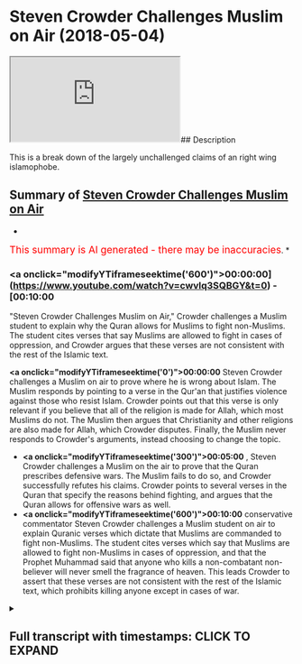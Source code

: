 # Steven Crowder Challenges Muslim on Air (2018-05-04)

<iframe loading='lazy' src='https://www.youtube.com/embed/cwvlq3SQBGY'></iframe>## Description

This is a break down of the largely unchallenged claims of an right wing islamophobe.

## Summary of [Steven Crowder Challenges Muslim on Air](https://www.youtube.com/watch?v=cwvlq3SQBGY)


*

<span style="color:red; font-size:125%">This summary is AI generated - there may be inaccuracies</span>. [](/)*

### <a onclick=\"modifyYTiframeseektime('600')\">00:00:00](https://www.youtube.com/watch?v=cwvlq3SQBGY&t=0) - [00:10:00</a>

"Steven Crowder Challenges Muslim on Air," Crowder challenges a Muslim student to explain why the Quran allows for Muslims to fight non-Muslims. The student cites verses that say Muslims are allowed to fight in cases of oppression, and Crowder argues that these verses are not consistent with the rest of the Islamic text.

**<a onclick=\"modifyYTiframeseektime('0')\">00:00:00</a>**  Steven Crowder challenges a Muslim on air to prove where he is wrong about Islam. The Muslim responds by pointing to a verse in the Qur'an that justifies violence against those who resist Islam. Crowder points out that this verse is only relevant if you believe that all of the religion is made for Allah, which most Muslims do not. The Muslim then argues that Christianity and other religions are also made for Allah, which Crowder disputes. Finally, the Muslim never responds to Crowder's arguments, instead choosing to change the topic.
* **<a onclick=\"modifyYTiframeseektime('300')\">00:05:00</a>** , Steven Crowder challenges a Muslim on the air to prove that the Quran prescribes defensive wars. The Muslim fails to do so, and Crowder successfully refutes his claims. Crowder points to several verses in the Quran that specify the reasons behind fighting, and argues that the Quran allows for offensive wars as well.
* **<a onclick=\"modifyYTiframeseektime('600')\">00:10:00</a>**  conservative commentator Steven Crowder challenges a Muslim student on air to explain Quranic verses which dictate that Muslims are commanded to fight non-Muslims. The student cites verses which say that Muslims are allowed to fight non-Muslims in cases of oppression, and that the Prophet Muhammad said that anyone who kills a non-combatant non-believer will never smell the fragrance of heaven. This leads Crowder to assert that these verses are not consistent with the rest of the Islamic text, which prohibits killing anyone except in cases of war.

<details><summary><h2>Full transcript with timestamps: CLICK TO EXPAND</h2></summary>

<a onclick="modifyYTiframeseektime('0)')">0:00:00 read the quran if you're listening to<\/a>
<a onclick="modifyYTiframeseektime('2)')">0:00:02 this<\/a>
<a onclick="modifyYTiframeseektime('3)')">0:00:03 check the references learn the context<\/a>
<a onclick="modifyYTiframeseektime('6)')">0:00:06 so learn the verses and read beyond the<\/a>
<a onclick="modifyYTiframeseektime('9)')">0:00:09 verses learn the context<\/a>
<a onclick="modifyYTiframeseektime('11)')">0:00:11 fact check me please<\/a>
<a onclick="modifyYTiframeseektime('14)')">0:00:14 and prove me where i'm wrong i welcome<\/a>
<a onclick="modifyYTiframeseektime('16)')">0:00:16 it that's my challenge to you<\/a>
<a onclick="modifyYTiframeseektime('18)')">0:00:18 [Music]<\/a>
<a onclick="modifyYTiframeseektime('24)')">0:00:24 greetings of peace welcome to the dean<\/a>
<a onclick="modifyYTiframeseektime('27)')">0:00:27 show which is a way of life we try to<\/a>
<a onclick="modifyYTiframeseektime('28)')">0:00:28 put out there for everyone to see<\/a>
<a onclick="modifyYTiframeseektime('30)')">0:00:30 helping you understand<\/a>
<a onclick="modifyYTiframeseektime('31)')">0:00:31 islam and muslims how you doing muhammad<\/a>
<a onclick="modifyYTiframeseektime('34)')">0:00:34 good job my brother sorry<\/a>
<a onclick="modifyYTiframeseektime('36)')">0:00:36 okay how you been how you doing not bad<\/a>
<a onclick="modifyYTiframeseektime('38)')">0:00:38 on the dean's show<\/a>
<a onclick="modifyYTiframeseektime('40)')">0:00:40 yeah now there's a guy out there they<\/a>
<a onclick="modifyYTiframeseektime('42)')">0:00:42 call him louder than crowder stephen<\/a>
<a onclick="modifyYTiframeseektime('44)')">0:00:44 router<\/a>
<a onclick="modifyYTiframeseektime('45)')">0:00:45 is it something like that stupid crowd i<\/a>
<a onclick="modifyYTiframeseektime('46)')">0:00:46 think yeah brought to our attention<\/a>
<a onclick="modifyYTiframeseektime('49)')">0:00:49 and have you noticed there's a lot of<\/a>
<a onclick="modifyYTiframeseektime('50)')">0:00:50 people out there talking about islam we<\/a>
<a onclick="modifyYTiframeseektime('53)')">0:00:53 were uh with a friend yesterday<\/a>
<a onclick="modifyYTiframeseektime('55)')">0:00:55 and you had mentioned something<\/a>
<a onclick="modifyYTiframeseektime('56)')">0:00:56 brilliant you said that many people<\/a>
<a onclick="modifyYTiframeseektime('59)')">0:00:59 uh do you remember what you were talking<\/a>
<a onclick="modifyYTiframeseektime('61)')">0:01:01 about how people just<\/a>
<a onclick="modifyYTiframeseektime('62)')">0:01:02 you know just to stay like uh uh<\/a>
<a onclick="modifyYTiframeseektime('65)')">0:01:05 relevant<\/a>
<a onclick="modifyYTiframeseektime('65)')">0:01:05 relevant they have to like some<\/a>
<a onclick="modifyYTiframeseektime('67)')">0:01:07 dimension islam yeah<\/a>
<a onclick="modifyYTiframeseektime('68)')">0:01:08 why is this it's part of like what you<\/a>
<a onclick="modifyYTiframeseektime('71)')">0:01:11 were talking about before it's like<\/a>
<a onclick="modifyYTiframeseektime('71)')">0:01:11 there might<\/a>
<a onclick="modifyYTiframeseektime('72)')">0:01:12 it is an islamophobia machine at the<\/a>
<a onclick="modifyYTiframeseektime('74)')">0:01:14 moment isn't it so um<\/a>
<a onclick="modifyYTiframeseektime('76)')">0:01:16 i think nowadays islam is is undoubtedly<\/a>
<a onclick="modifyYTiframeseektime('79)')">0:01:19 part of the<\/a>
<a onclick="modifyYTiframeseektime('80)')">0:01:20 political narrative whether it be the<\/a>
<a onclick="modifyYTiframeseektime('82)')">0:01:22 western political narrative the middle<\/a>
<a onclick="modifyYTiframeseektime('84)')">0:01:24 eastern political narrative the asian<\/a>
<a onclick="modifyYTiframeseektime('85)')">0:01:25 political narrative<\/a>
<a onclick="modifyYTiframeseektime('86)')">0:01:26 and there's something that you know must<\/a>
<a onclick="modifyYTiframeseektime('88)')">0:01:28 be talked about and a lot of people that<\/a>
<a onclick="modifyYTiframeseektime('90)')">0:01:30 um come across as public intellectuals<\/a>
<a onclick="modifyYTiframeseektime('93)')">0:01:33 want to make sure that they<\/a>
<a onclick="modifyYTiframeseektime('94)')">0:01:34 they have their opinions on islam<\/a>
<a onclick="modifyYTiframeseektime('97)')">0:01:37 unfortunately the reality is a lot of<\/a>
<a onclick="modifyYTiframeseektime('98)')">0:01:38 people that do talk about islam<\/a>
<a onclick="modifyYTiframeseektime('100)')">0:01:40 are not people who have any knowledge of<\/a>
<a onclick="modifyYTiframeseektime('102)')">0:01:42 it and make incredible blunders<\/a>
<a onclick="modifyYTiframeseektime('104)')">0:01:44 yeah so the guy who was telling me about<\/a>
<a onclick="modifyYTiframeseektime('106)')">0:01:46 him chris he<\/a>
<a onclick="modifyYTiframeseektime('107)')">0:01:47 says you know this guy you got to look<\/a>
<a onclick="modifyYTiframeseektime('109)')">0:01:49 into uh<\/a>
<a onclick="modifyYTiframeseektime('110)')">0:01:50 steve crowder he has some good talking<\/a>
<a onclick="modifyYTiframeseektime('114)')">0:01:54 points on<\/a>
<a onclick="modifyYTiframeseektime('114)')">0:01:54 some other topics that he mentions yeah<\/a>
<a onclick="modifyYTiframeseektime('117)')">0:01:57 so the guy chris tells me he says that<\/a>
<a onclick="modifyYTiframeseektime('119)')">0:01:59 you met he says well but you got to<\/a>
<a onclick="modifyYTiframeseektime('121)')">0:02:01 correct him on islam<\/a>
<a onclick="modifyYTiframeseektime('122)')">0:02:02 right he said you got it this guy's<\/a>
<a onclick="modifyYTiframeseektime('124)')">0:02:04 totally again another person out of<\/a>
<a onclick="modifyYTiframeseektime('126)')">0:02:06 their lane<\/a>
<a onclick="modifyYTiframeseektime('126)')">0:02:06 absolutely you follow me so why don't we<\/a>
<a onclick="modifyYTiframeseektime('128)')">0:02:08 i thought it'd be a good idea let's see<\/a>
<a onclick="modifyYTiframeseektime('130)')">0:02:10 what he's talking about<\/a>
<a onclick="modifyYTiframeseektime('131)')">0:02:11 and let's uh talk to uh this uh stephen<\/a>
<a onclick="modifyYTiframeseektime('135)')">0:02:15 louder than crowder why not sounds good<\/a>
<a onclick="modifyYTiframeseektime('137)')">0:02:17 all right uh the meccans were also<\/a>
<a onclick="modifyYTiframeseektime('138)')">0:02:18 acting the defense of their religion<\/a>
<a onclick="modifyYTiframeseektime('139)')">0:02:19 since it was muhammad's goal he was<\/a>
<a onclick="modifyYTiframeseektime('141)')">0:02:21 planning on destroying their idols<\/a>
<a onclick="modifyYTiframeseektime('142)')">0:02:22 establishing islam<\/a>
<a onclick="modifyYTiframeseektime('143)')">0:02:23 by force hence this part of the verse is<\/a>
<a onclick="modifyYTiframeseektime('145)')">0:02:25 so critical<\/a>
<a onclick="modifyYTiframeseektime('147)')">0:02:27 because in the verse 839 where it says<\/a>
<a onclick="modifyYTiframeseektime('151)')">0:02:31 religion is only for allah meaning that<\/a>
<a onclick="modifyYTiframeseektime('154)')">0:02:34 the true justification of violence<\/a>
<a onclick="modifyYTiframeseektime('156)')">0:02:36 was unbelief of the opposition the<\/a>
<a onclick="modifyYTiframeseektime('159)')">0:02:39 justification for violence against them<\/a>
<a onclick="modifyYTiframeseektime('160)')">0:02:40 was simply<\/a>
<a onclick="modifyYTiframeseektime('161)')">0:02:41 unbelief muhammad further explains in in<\/a>
<a onclick="modifyYTiframeseektime('164)')">0:02:44 the sera<\/a>
<a onclick="modifyYTiframeseektime('165)')">0:02:45 allah must have no rivals so again we're<\/a>
<a onclick="modifyYTiframeseektime('168)')">0:02:48 coming back to<\/a>
<a onclick="modifyYTiframeseektime('168)')">0:02:48 there is no innocent non-muslim<\/a>
<a onclick="modifyYTiframeseektime('171)')">0:02:51 particularly<\/a>
<a onclick="modifyYTiframeseektime('172)')">0:02:52 if you resist islam<\/a>
<a onclick="modifyYTiframeseektime('175)')">0:02:55 not just being non-muslim but if you say<\/a>
<a onclick="modifyYTiframeseektime('177)')">0:02:57 you know what no i'm not i'm going to be<\/a>
<a onclick="modifyYTiframeseektime('178)')">0:02:58 a buddhist i'm going to be christian i<\/a>
<a onclick="modifyYTiframeseektime('178)')">0:02:58 mean<\/a>
<a onclick="modifyYTiframeseektime('179)')">0:02:59 that is evil you cannot be innocent so<\/a>
<a onclick="modifyYTiframeseektime('181)')">0:03:01 we need to drill this into you<\/a>
<a onclick="modifyYTiframeseektime('184)')">0:03:04 so you understand it more and more<\/a>
<a onclick="modifyYTiframeseektime('185)')">0:03:05 context next clip and he never responded<\/a>
<a onclick="modifyYTiframeseektime('188)')">0:03:08 to evil with evil<\/a>
<a onclick="modifyYTiframeseektime('190)')">0:03:10 but rather he pardoned and forgave<\/a>
<a onclick="modifyYTiframeseektime('193)')">0:03:13 what's this guy talking about well um<\/a>
<a onclick="modifyYTiframeseektime('195)')">0:03:15 this is a problem i mean this is a<\/a>
<a onclick="modifyYTiframeseektime('197)')">0:03:17 classical example<\/a>
<a onclick="modifyYTiframeseektime('199)')">0:03:19 of cherry picking a verse from a surah<\/a>
<a onclick="modifyYTiframeseektime('202)')">0:03:22 called suratul enfel<\/a>
<a onclick="modifyYTiframeseektime('204)')">0:03:24 a chapter of the quran chapter 8 of the<\/a>
<a onclick="modifyYTiframeseektime('205)')">0:03:25 quran to to further a political agenda<\/a>
<a onclick="modifyYTiframeseektime('208)')">0:03:28 so let's deal with the verse<\/a>
<a onclick="modifyYTiframeseektime('209)')">0:03:29 particularly directly right<\/a>
<a onclick="modifyYTiframeseektime('211)')">0:03:31 the verses<\/a>
<a onclick="modifyYTiframeseektime('216)')">0:03:36 that and fight them until there is no<\/a>
<a onclick="modifyYTiframeseektime('217)')">0:03:37 fitnah fitness means corruption<\/a>
<a onclick="modifyYTiframeseektime('219)')">0:03:39 yeah um and the exegetes say this means<\/a>
<a onclick="modifyYTiframeseektime('221)')">0:03:41 shirk which means<\/a>
<a onclick="modifyYTiframeseektime('223)')">0:03:43 polytheism and that all of the religion<\/a>
<a onclick="modifyYTiframeseektime('225)')">0:03:45 is made for allah first and foremost he<\/a>
<a onclick="modifyYTiframeseektime('226)')">0:03:46 didn't even<\/a>
<a onclick="modifyYTiframeseektime('227)')">0:03:47 um made for god yeah for the creator for<\/a>
<a onclick="modifyYTiframeseektime('230)')">0:03:50 the creator that's right because many<\/a>
<a onclick="modifyYTiframeseektime('231)')">0:03:51 people they think right away when you<\/a>
<a onclick="modifyYTiframeseektime('232)')">0:03:52 talk about allah this is some like<\/a>
<a onclick="modifyYTiframeseektime('233)')">0:03:53 different god<\/a>
<a onclick="modifyYTiframeseektime('234)')">0:03:54 yeah no that's that's a good point some<\/a>
<a onclick="modifyYTiframeseektime('235)')">0:03:55 people think it's a moon god or<\/a>
<a onclick="modifyYTiframeseektime('236)')">0:03:56 something isn't it so this is the guy<\/a>
<a onclick="modifyYTiframeseektime('238)')">0:03:58 because he's a christian<\/a>
<a onclick="modifyYTiframeseektime('239)')">0:03:59 right so this is the god of jesus the<\/a>
<a onclick="modifyYTiframeseektime('240)')">0:04:00 one jesus prayed to that's right<\/a>
<a onclick="modifyYTiframeseektime('242)')">0:04:02 right so we believe in the same god we<\/a>
<a onclick="modifyYTiframeseektime('244)')">0:04:04 don't believe in a triune god we don't<\/a>
<a onclick="modifyYTiframeseektime('246)')">0:04:06 believe jesus is god or the holy spirit<\/a>
<a onclick="modifyYTiframeseektime('248)')">0:04:08 is god<\/a>
<a onclick="modifyYTiframeseektime('248)')">0:04:08 but we believe in the creator of the<\/a>
<a onclick="modifyYTiframeseektime('249)')">0:04:09 universe his name is allah allah just<\/a>
<a onclick="modifyYTiframeseektime('252)')">0:04:12 means<\/a>
<a onclick="modifyYTiframeseektime('252)')">0:04:12 the god or literally the one worthy of<\/a>
<a onclick="modifyYTiframeseektime('254)')">0:04:14 worship is this the god<\/a>
<a onclick="modifyYTiframeseektime('256)')">0:04:16 and you can go back to this point in the<\/a>
<a onclick="modifyYTiframeseektime('257)')">0:04:17 lord's prayer oh our father<\/a>
<a onclick="modifyYTiframeseektime('259)')">0:04:19 if you change up to rabb who art in<\/a>
<a onclick="modifyYTiframeseektime('262)')">0:04:22 heaven<\/a>
<a onclick="modifyYTiframeseektime('263)')">0:04:23 hallowed be thy name thy kingdom come is<\/a>
<a onclick="modifyYTiframeseektime('265)')">0:04:25 this the god the same god<\/a>
<a onclick="modifyYTiframeseektime('266)')">0:04:26 that's the god we don't call him father<\/a>
<a onclick="modifyYTiframeseektime('267)')">0:04:27 like you mentioned but it's the same god<\/a>
<a onclick="modifyYTiframeseektime('269)')">0:04:29 of jesus basically<\/a>
<a onclick="modifyYTiframeseektime('271)')">0:04:31 why why don't if some christian says why<\/a>
<a onclick="modifyYTiframeseektime('272)')">0:04:32 don't you just call him father well we<\/a>
<a onclick="modifyYTiframeseektime('274)')">0:04:34 don't call him father because of the<\/a>
<a onclick="modifyYTiframeseektime('275)')">0:04:35 connotations that the word father has<\/a>
<a onclick="modifyYTiframeseektime('277)')">0:04:37 in chapter 112 of the quran says that he<\/a>
<a onclick="modifyYTiframeseektime('280)')">0:04:40 has<\/a>
<a onclick="modifyYTiframeseektime('280)')">0:04:40 he doesn't beget nor is he begotten so<\/a>
<a onclick="modifyYTiframeseektime('283)')">0:04:43 god we don't believe that he is a child<\/a>
<a onclick="modifyYTiframeseektime('284)')">0:04:44 of anyone nor does he have any children<\/a>
<a onclick="modifyYTiframeseektime('286)')">0:04:46 we think that this is a later historical<\/a>
<a onclick="modifyYTiframeseektime('288)')">0:04:48 development of the<\/a>
<a onclick="modifyYTiframeseektime('289)')">0:04:49 nicean council and that which came after<\/a>
<a onclick="modifyYTiframeseektime('292)')">0:04:52 it in terms of eco-medical councils<\/a>
<a onclick="modifyYTiframeseektime('293)')">0:04:53 and and when we say allah this is i mean<\/a>
<a onclick="modifyYTiframeseektime('296)')">0:04:56 you have opened up the<\/a>
<a onclick="modifyYTiframeseektime('297)')">0:04:57 arabic bible yeah and in genesis 17<\/a>
<a onclick="modifyYTiframeseektime('301)')">0:05:01 times i think<\/a>
<a onclick="modifyYTiframeseektime('301)')">0:05:01 allah is used allah is used everywhere<\/a>
<a onclick="modifyYTiframeseektime('304)')">0:05:04 in the bible in the arabic bible<\/a>
<a onclick="modifyYTiframeseektime('305)')">0:05:05 jews are christians jews and christians<\/a>
<a onclick="modifyYTiframeseektime('307)')">0:05:07 use the word allah yeah to refer to god<\/a>
<a onclick="modifyYTiframeseektime('309)')">0:05:09 okay so this is the god the creator yeah<\/a>
<a onclick="modifyYTiframeseektime('312)')">0:05:12 okay please go ahead so going back to<\/a>
<a onclick="modifyYTiframeseektime('313)')">0:05:13 what we were talking about<\/a>
<a onclick="modifyYTiframeseektime('315)')">0:05:15 chapter eight of the quran first and<\/a>
<a onclick="modifyYTiframeseektime('316)')">0:05:16 foremost it's important to know the<\/a>
<a onclick="modifyYTiframeseektime('317)')">0:05:17 historical context so<\/a>
<a onclick="modifyYTiframeseektime('319)')">0:05:19 this surah came down um talking about a<\/a>
<a onclick="modifyYTiframeseektime('322)')">0:05:22 particular battle which was the first<\/a>
<a onclick="modifyYTiframeseektime('323)')">0:05:23 ever battle of the muslims called the<\/a>
<a onclick="modifyYTiframeseektime('324)')">0:05:24 battle of badr<\/a>
<a onclick="modifyYTiframeseektime('326)')">0:05:26 the battle of badr was actually a<\/a>
<a onclick="modifyYTiframeseektime('327)')">0:05:27 defensive war of the prophet muhammad<\/a>
<a onclick="modifyYTiframeseektime('329)')">0:05:29 salla islam<\/a>
<a onclick="modifyYTiframeseektime('330)')">0:05:30 whereby the people of mecca and he<\/a>
<a onclick="modifyYTiframeseektime('332)')">0:05:32 talked about the exile<\/a>
<a onclick="modifyYTiframeseektime('333)')">0:05:33 had just exiled the muslims they have<\/a>
<a onclick="modifyYTiframeseektime('336)')">0:05:36 been kicked out of their homes and then<\/a>
<a onclick="modifyYTiframeseektime('338)')">0:05:38 they had to set up base in another place<\/a>
<a onclick="modifyYTiframeseektime('339)')">0:05:39 which would then become the capital of<\/a>
<a onclick="modifyYTiframeseektime('341)')">0:05:41 the muslim<\/a>
<a onclick="modifyYTiframeseektime('342)')">0:05:42 uh world for a while which was medina<\/a>
<a onclick="modifyYTiframeseektime('344)')">0:05:44 medina was another city and<\/a>
<a onclick="modifyYTiframeseektime('346)')">0:05:46 what happened was they were coming<\/a>
<a onclick="modifyYTiframeseektime('348)')">0:05:48 offensively to attack the muslims<\/a>
<a onclick="modifyYTiframeseektime('350)')">0:05:50 and the muslims would uh respond so how<\/a>
<a onclick="modifyYTiframeseektime('353)')">0:05:53 do we actually substantiate that with<\/a>
<a onclick="modifyYTiframeseektime('354)')">0:05:54 the verses<\/a>
<a onclick="modifyYTiframeseektime('355)')">0:05:55 in that particular surah because<\/a>
<a onclick="modifyYTiframeseektime('356)')">0:05:56 someone's okay well you're being an<\/a>
<a onclick="modifyYTiframeseektime('358)')">0:05:58 apologist now you're trying to say<\/a>
<a onclick="modifyYTiframeseektime('359)')">0:05:59 something which is not historically<\/a>
<a onclick="modifyYTiframeseektime('360)')">0:06:00 correct well look at the verses itself i<\/a>
<a onclick="modifyYTiframeseektime('362)')">0:06:02 mean you don't just<\/a>
<a onclick="modifyYTiframeseektime('363)')">0:06:03 check chapter 8 verse 39 without<\/a>
<a onclick="modifyYTiframeseektime('365)')">0:06:05 checking chapter 8 verse 1<\/a>
<a onclick="modifyYTiframeseektime('367)')">0:06:07 up until whatever is 70 whatever verses<\/a>
<a onclick="modifyYTiframeseektime('370)')">0:06:10 that are in the ver in the chapter<\/a>
<a onclick="modifyYTiframeseektime('372)')">0:06:12 so it's very clear that the context<\/a>
<a onclick="modifyYTiframeseektime('375)')">0:06:15 starts<\/a>
<a onclick="modifyYTiframeseektime('375)')">0:06:15 maybe around verse 8 or 9 um where it's<\/a>
<a onclick="modifyYTiframeseektime('378)')">0:06:18 talking about<\/a>
<a onclick="modifyYTiframeseektime('380)')">0:06:20 uh<\/a>
<a onclick="modifyYTiframeseektime('384)')">0:06:24 allah talks about a particular caravan<\/a>
<a onclick="modifyYTiframeseektime('387)')">0:06:27 or two<\/a>
<a onclick="modifyYTiframeseektime('388)')">0:06:28 two particular caravans um and he sets<\/a>
<a onclick="modifyYTiframeseektime('390)')">0:06:30 the context from there that's where the<\/a>
<a onclick="modifyYTiframeseektime('391)')">0:06:31 verse starts<\/a>
<a onclick="modifyYTiframeseektime('393)')">0:06:33 actually before that allah says um<\/a>
<a onclick="modifyYTiframeseektime('397)')">0:06:37 god almighty when we say it means god<\/a>
<a onclick="modifyYTiframeseektime('399)')">0:06:39 almighty<\/a>
<a onclick="modifyYTiframeseektime('400)')">0:06:40 he says that he caused you to come out<\/a>
<a onclick="modifyYTiframeseektime('403)')">0:06:43 of your home<\/a>
<a onclick="modifyYTiframeseektime('404)')">0:06:44 so in other words he was in a position<\/a>
<a onclick="modifyYTiframeseektime('406)')">0:06:46 of safety and the muslims were a<\/a>
<a onclick="modifyYTiframeseektime('407)')">0:06:47 position of safety and then he was<\/a>
<a onclick="modifyYTiframeseektime('408)')">0:06:48 caused to come out of their home<\/a>
<a onclick="modifyYTiframeseektime('412)')">0:06:52 and there were a portion of muslims that<\/a>
<a onclick="modifyYTiframeseektime('413)')">0:06:53 didn't want to do this they didn't even<\/a>
<a onclick="modifyYTiframeseektime('414)')">0:06:54 want to fight<\/a>
<a onclick="modifyYTiframeseektime('415)')">0:06:55 right because they felt like they were<\/a>
<a onclick="modifyYTiframeseektime('417)')">0:06:57 being attacked<\/a>
<a onclick="modifyYTiframeseektime('418)')">0:06:58 in chapter 30 of that particular surah<\/a>
<a onclick="modifyYTiframeseektime('421)')">0:07:01 allah<\/a>
<a onclick="modifyYTiframeseektime('422)')">0:07:02 says because now we're kind of building<\/a>
<a onclick="modifyYTiframeseektime('423)')">0:07:03 up the context right um<\/a>
<a onclick="modifyYTiframeseektime('435)')">0:07:15 that when the disbelievers planned<\/a>
<a onclick="modifyYTiframeseektime('438)')">0:07:18 against you o muhammad<\/a>
<a onclick="modifyYTiframeseektime('439)')">0:07:19 that they will grab you seize you or<\/a>
<a onclick="modifyYTiframeseektime('442)')">0:07:22 kill you<\/a>
<a onclick="modifyYTiframeseektime('443)')">0:07:23 or take you out of your homes<\/a>
<a onclick="modifyYTiframeseektime('448)')">0:07:28 that they planned and allah planned and<\/a>
<a onclick="modifyYTiframeseektime('449)')">0:07:29 allah is the best of planets in other<\/a>
<a onclick="modifyYTiframeseektime('451)')">0:07:31 words<\/a>
<a onclick="modifyYTiframeseektime('451)')">0:07:31 this again indicates the fact that the<\/a>
<a onclick="modifyYTiframeseektime('453)')">0:07:33 muslims were defensive because actually<\/a>
<a onclick="modifyYTiframeseektime('455)')">0:07:35 who was<\/a>
<a onclick="modifyYTiframeseektime('455)')">0:07:35 who are the ones making the plans to<\/a>
<a onclick="modifyYTiframeseektime('457)')">0:07:37 kill who the quran is explicit in saying<\/a>
<a onclick="modifyYTiframeseektime('459)')">0:07:39 that the<\/a>
<a onclick="modifyYTiframeseektime('460)')">0:07:40 the disbelievers or the polytheists of<\/a>
<a onclick="modifyYTiframeseektime('462)')">0:07:42 the time were the ones who are making<\/a>
<a onclick="modifyYTiframeseektime('464)')">0:07:44 the plans to attack the muslims<\/a>
<a onclick="modifyYTiframeseektime('466)')">0:07:46 then we lead up to verse 39 because it's<\/a>
<a onclick="modifyYTiframeseektime('468)')">0:07:48 once again it's not<\/a>
<a onclick="modifyYTiframeseektime('469)')">0:07:49 a verse in vacuum it's a verse in<\/a>
<a onclick="modifyYTiframeseektime('471)')">0:07:51 context right so we're trying to lead up<\/a>
<a onclick="modifyYTiframeseektime('473)')">0:07:53 to that<\/a>
<a onclick="modifyYTiframeseektime('474)')">0:07:54 verse 39 then tells us that<\/a>
<a onclick="modifyYTiframeseektime('478)')">0:07:58 in this context of war<\/a>
<a onclick="modifyYTiframeseektime('485)')">0:08:05 then fight those individuals i.e those<\/a>
<a onclick="modifyYTiframeseektime('487)')">0:08:07 people<\/a>
<a onclick="modifyYTiframeseektime('488)')">0:08:08 who are fighting you and how how can we<\/a>
<a onclick="modifyYTiframeseektime('490)')">0:08:10 also prove that this is<\/a>
<a onclick="modifyYTiframeseektime('492)')">0:08:12 a a war context in verse 57 of the same<\/a>
<a onclick="modifyYTiframeseektime('495)')">0:08:15 surah<\/a>
<a onclick="modifyYTiframeseektime('496)')">0:08:16 allah mentions the word in arabic which<\/a>
<a onclick="modifyYTiframeseektime('498)')">0:08:18 means war<\/a>
<a onclick="modifyYTiframeseektime('499)')">0:08:19 so the word war is explicitly mentioned<\/a>
<a onclick="modifyYTiframeseektime('501)')">0:08:21 and you'll find in verse 61<\/a>
<a onclick="modifyYTiframeseektime('503)')">0:08:23 what's even more interesting it says<\/a>
<a onclick="modifyYTiframeseektime('504)')">0:08:24 where<\/a>
<a onclick="modifyYTiframeseektime('509)')">0:08:29 so if if they incline to peace<\/a>
<a onclick="modifyYTiframeseektime('513)')">0:08:33 then you should also incline to peace so<\/a>
<a onclick="modifyYTiframeseektime('515)')">0:08:35 when you look at the whole surah<\/a>
<a onclick="modifyYTiframeseektime('517)')">0:08:37 when you look at the whole chapter and<\/a>
<a onclick="modifyYTiframeseektime('518)')">0:08:38 when you look at all of these um<\/a>
<a onclick="modifyYTiframeseektime('520)')">0:08:40 these points you realize very quickly<\/a>
<a onclick="modifyYTiframeseektime('522)')">0:08:42 that this was a defensive war<\/a>
<a onclick="modifyYTiframeseektime('524)')">0:08:44 now we're not saying that islam only<\/a>
<a onclick="modifyYTiframeseektime('526)')">0:08:46 prescribes defensive wars<\/a>
<a onclick="modifyYTiframeseektime('528)')">0:08:48 we're just saying that if you put that<\/a>
<a onclick="modifyYTiframeseektime('530)')">0:08:50 in the context this particular verse in<\/a>
<a onclick="modifyYTiframeseektime('532)')">0:08:52 the context of what we're talking about<\/a>
<a onclick="modifyYTiframeseektime('533)')">0:08:53 this was a defensive war right that's<\/a>
<a onclick="modifyYTiframeseektime('535)')">0:08:55 point one point two what he said was<\/a>
<a onclick="modifyYTiframeseektime('537)')">0:08:57 absolutely one of the biggest blunders<\/a>
<a onclick="modifyYTiframeseektime('540)')">0:09:00 i've ever heard a commentator make of<\/a>
<a onclick="modifyYTiframeseektime('541)')">0:09:01 his<\/a>
<a onclick="modifyYTiframeseektime('542)')">0:09:02 um you know uh significance he's got a<\/a>
<a onclick="modifyYTiframeseektime('544)')">0:09:04 lot of<\/a>
<a onclick="modifyYTiframeseektime('545)')">0:09:05 viewers can't believe that he was able<\/a>
<a onclick="modifyYTiframeseektime('548)')">0:09:08 to get away with this<\/a>
<a onclick="modifyYTiframeseektime('549)')">0:09:09 he says the reason why muslims are<\/a>
<a onclick="modifyYTiframeseektime('553)')">0:09:13 killing non-muslims is because of their<\/a>
<a onclick="modifyYTiframeseektime('554)')">0:09:14 non-belief<\/a>
<a onclick="modifyYTiframeseektime('555)')">0:09:15 so if someone was a buddhist or<\/a>
<a onclick="modifyYTiframeseektime('557)')">0:09:17 something like that then they would be<\/a>
<a onclick="modifyYTiframeseektime('558)')">0:09:18 able to be killed<\/a>
<a onclick="modifyYTiframeseektime('560)')">0:09:20 this is absolutely false and can be<\/a>
<a onclick="modifyYTiframeseektime('561)')">0:09:21 refuted with two or three verses of the<\/a>
<a onclick="modifyYTiframeseektime('563)')">0:09:23 quran quite easily<\/a>
<a onclick="modifyYTiframeseektime('564)')">0:09:24 one of them is chapter 22 verse 39<\/a>
<a onclick="modifyYTiframeseektime('568)')">0:09:28 where it says he says that basically<\/a>
<a onclick="modifyYTiframeseektime('572)')">0:09:32 it has been allowed permission has been<\/a>
<a onclick="modifyYTiframeseektime('574)')">0:09:34 given<\/a>
<a onclick="modifyYTiframeseektime('576)')">0:09:36 that means the permission has been given<\/a>
<a onclick="modifyYTiframeseektime('577)')">0:09:37 to the believers to fight<\/a>
<a onclick="modifyYTiframeseektime('581)')">0:09:41 because they have been oppressed so this<\/a>
<a onclick="modifyYTiframeseektime('584)')">0:09:44 is very significant why is it very<\/a>
<a onclick="modifyYTiframeseektime('585)')">0:09:45 significant<\/a>
<a onclick="modifyYTiframeseektime('586)')">0:09:46 because the reasoning because he says<\/a>
<a onclick="modifyYTiframeseektime('589)')">0:09:49 the reason right<\/a>
<a onclick="modifyYTiframeseektime('590)')">0:09:50 the quran says also the reason the<\/a>
<a onclick="modifyYTiframeseektime('592)')">0:09:52 reasoning behind fighting<\/a>
<a onclick="modifyYTiframeseektime('594)')">0:09:54 is given in this verse so in other words<\/a>
<a onclick="modifyYTiframeseektime('596)')">0:09:56 he's saying the reason<\/a>
<a onclick="modifyYTiframeseektime('598)')">0:09:58 that muslims are commanded were<\/a>
<a onclick="modifyYTiframeseektime('601)')">0:10:01 commanded historically to fight<\/a>
<a onclick="modifyYTiframeseektime('602)')">0:10:02 non-muslims<\/a>
<a onclick="modifyYTiframeseektime('603)')">0:10:03 was because they were not muslims the<\/a>
<a onclick="modifyYTiframeseektime('604)')">0:10:04 quran says otherwise the quran says<\/a>
<a onclick="modifyYTiframeseektime('606)')">0:10:06 the reason it says<\/a>
<a onclick="modifyYTiframeseektime('609)')">0:10:09 because they have been oppressed now<\/a>
<a onclick="modifyYTiframeseektime('611)')">0:10:11 this is extremely important<\/a>
<a onclick="modifyYTiframeseektime('614)')">0:10:14 because here the language that is used<\/a>
<a onclick="modifyYTiframeseektime('616)')">0:10:16 is there is couch now the quran is<\/a>
<a onclick="modifyYTiframeseektime('619)')">0:10:19 couching this in language of<\/a>
<a onclick="modifyYTiframeseektime('621)')">0:10:21 justification<\/a>
<a onclick="modifyYTiframeseektime('622)')">0:10:22 the syntax is a syntax which is couched<\/a>
<a onclick="modifyYTiframeseektime('626)')">0:10:26 or the phraseology used<\/a>
<a onclick="modifyYTiframeseektime('627)')">0:10:27 is phraseology which is couched in<\/a>
<a onclick="modifyYTiframeseektime('629)')">0:10:29 language of justification<\/a>
<a onclick="modifyYTiframeseektime('630)')">0:10:30 it's not language of kill them because<\/a>
<a onclick="modifyYTiframeseektime('632)')">0:10:32 they are non-muslims or disbelievers<\/a>
<a onclick="modifyYTiframeseektime('635)')">0:10:35 now that's a very important point to add<\/a>
<a onclick="modifyYTiframeseektime('637)')">0:10:37 to that you have chapter 60 verse 8<\/a>
<a onclick="modifyYTiframeseektime('639)')">0:10:39 which we've mentioned in the previous<\/a>
<a onclick="modifyYTiframeseektime('641)')">0:10:41 show which is important to actually<\/a>
<a onclick="modifyYTiframeseektime('642)')">0:10:42 mention one more time on this<\/a>
<a onclick="modifyYTiframeseektime('643)')">0:10:43 it says<\/a>
<a onclick="modifyYTiframeseektime('651)')">0:10:51 that certainly allah does not disallow<\/a>
<a onclick="modifyYTiframeseektime('653)')">0:10:53 you from being just or being kind<\/a>
<a onclick="modifyYTiframeseektime('656)')">0:10:56 to the disbelievers they don't take you<\/a>
<a onclick="modifyYTiframeseektime('657)')">0:10:57 out of your home and they don't kill you<\/a>
<a onclick="modifyYTiframeseektime('659)')">0:10:59 that you be just to them and kind to<\/a>
<a onclick="modifyYTiframeseektime('660)')">0:11:00 them that allah certainly loves<\/a>
<a onclick="modifyYTiframeseektime('662)')">0:11:02 those who are just so in other words the<\/a>
<a onclick="modifyYTiframeseektime('665)')">0:11:05 two things which would enable someone<\/a>
<a onclick="modifyYTiframeseektime('667)')">0:11:07 to fight someone else who is an<\/a>
<a onclick="modifyYTiframeseektime('669)')">0:11:09 unbeliever say<\/a>
<a onclick="modifyYTiframeseektime('671)')">0:11:11 or even a believer in some cases in the<\/a>
<a onclick="modifyYTiframeseektime('672)')">0:11:12 quran chapter 49 it says you can muslims<\/a>
<a onclick="modifyYTiframeseektime('674)')">0:11:14 can fight each other in certain cases<\/a>
<a onclick="modifyYTiframeseektime('675)')">0:11:15 where there's transgression going on<\/a>
<a onclick="modifyYTiframeseektime('678)')">0:11:18 is if they're fighting is um if there is<\/a>
<a onclick="modifyYTiframeseektime('680)')">0:11:20 fighting<\/a>
<a onclick="modifyYTiframeseektime('681)')">0:11:21 so in other words if they're combatants<\/a>
<a onclick="modifyYTiframeseektime('683)')">0:11:23 or if<\/a>
<a onclick="modifyYTiframeseektime('684)')">0:11:24 or if they are trying to um physically<\/a>
<a onclick="modifyYTiframeseektime('687)')">0:11:27 take you out of your homes<\/a>
<a onclick="modifyYTiframeseektime('689)')">0:11:29 um so all of this and obviously chapter<\/a>
<a onclick="modifyYTiframeseektime('691)')">0:11:31 5 verse 32<\/a>
<a onclick="modifyYTiframeseektime('693)')">0:11:33 um<\/a>
<a onclick="modifyYTiframeseektime('699)')">0:11:39 so whoever kills a person for um other<\/a>
<a onclick="modifyYTiframeseektime('702)')">0:11:42 than murder or creating corruption in<\/a>
<a onclick="modifyYTiframeseektime('703)')">0:11:43 the land<\/a>
<a onclick="modifyYTiframeseektime('704)')">0:11:44 as if they called all of humanity this<\/a>
<a onclick="modifyYTiframeseektime('706)')">0:11:46 is a verse which is not abrogated is<\/a>
<a onclick="modifyYTiframeseektime('708)')">0:11:48 still in place and includes muslims and<\/a>
<a onclick="modifyYTiframeseektime('710)')">0:11:50 non-muslims according to the consensus<\/a>
<a onclick="modifyYTiframeseektime('711)')">0:11:51 of the scholars<\/a>
<a onclick="modifyYTiframeseektime('712)')">0:11:52 all of these are verses which indicate<\/a>
<a onclick="modifyYTiframeseektime('714)')">0:11:54 that what this person is saying is not<\/a>
<a onclick="modifyYTiframeseektime('715)')">0:11:55 actually something<\/a>
<a onclick="modifyYTiframeseektime('716)')">0:11:56 you'll find if you look at the whole<\/a>
<a onclick="modifyYTiframeseektime('719)')">0:11:59 islamic corpus<\/a>
<a onclick="modifyYTiframeseektime('720)')">0:12:00 and we've just looked at the quran a<\/a>
<a onclick="modifyYTiframeseektime('723)')">0:12:03 a holistic if we look at it in a<\/a>
<a onclick="modifyYTiframeseektime('725)')">0:12:05 holistic way<\/a>
<a onclick="modifyYTiframeseektime('726)')">0:12:06 obviously i've mentioned this another in<\/a>
<a onclick="modifyYTiframeseektime('728)')">0:12:08 our previous video<\/a>
<a onclick="modifyYTiframeseektime('732)')">0:12:12 also we could mention the fact that the<\/a>
<a onclick="modifyYTiframeseektime('735)')">0:12:15 prophet muhammad saw i saw him he said<\/a>
<a onclick="modifyYTiframeseektime('741)')">0:12:21 that whoever kills a non-combatant<\/a>
<a onclick="modifyYTiframeseektime('744)')">0:12:24 non-believer<\/a>
<a onclick="modifyYTiframeseektime('745)')">0:12:25 he will not smell the fragrance of<\/a>
<a onclick="modifyYTiframeseektime('747)')">0:12:27 heaven<\/a>
<a onclick="modifyYTiframeseektime('748)')">0:12:28 muahid according to ibn<\/a>
<a onclick="modifyYTiframeseektime('751)')">0:12:31 who is the biggest scholar of<\/a>
<a onclick="modifyYTiframeseektime('754)')">0:12:34 interpretation of the hadith<\/a>
<a onclick="modifyYTiframeseektime('755)')">0:12:35 probably ever to write a commentary of<\/a>
<a onclick="modifyYTiframeseektime('758)')">0:12:38 the hadith in sunni muslim history<\/a>
<a onclick="modifyYTiframeseektime('760)')">0:12:40 called father he says this means someone<\/a>
<a onclick="modifyYTiframeseektime('764)')">0:12:44 who basically is either what he called a<\/a>
<a onclick="modifyYTiframeseektime('766)')">0:12:46 muslim<\/a>
<a onclick="modifyYTiframeseektime('767)')">0:12:47 or he this includes a muslim and<\/a>
<a onclick="modifyYTiframeseektime('771)')">0:12:51 someone who's within me so in other<\/a>
<a onclick="modifyYTiframeseektime('772)')">0:12:52 words anyone who there is a contract of<\/a>
<a onclick="modifyYTiframeseektime('775)')">0:12:55 um who is not a habit is a combatant<\/a>
<a onclick="modifyYTiframeseektime('778)')">0:12:58 so you could actually translate this<\/a>
<a onclick="modifyYTiframeseektime('780)')">0:13:00 hadith the saying of the prophet<\/a>
<a onclick="modifyYTiframeseektime('782)')">0:13:02 whoever kills a non-combatant<\/a>
<a onclick="modifyYTiframeseektime('785)')">0:13:05 he will never smell the fragrance of<\/a>
<a onclick="modifyYTiframeseektime('786)')">0:13:06 heaven non-combatant non-believer<\/a>
<a onclick="modifyYTiframeseektime('788)')">0:13:08 will never smell the fragrance of heaven<\/a>
<a onclick="modifyYTiframeseektime('790)')">0:13:10 so here the question is how can you<\/a>
<a onclick="modifyYTiframeseektime('791)')">0:13:11 explain those verses<\/a>
<a onclick="modifyYTiframeseektime('792)')">0:13:12 and and a hadith if you're if you're<\/a>
<a onclick="modifyYTiframeseektime('794)')">0:13:14 saying that the reason<\/a>
<a onclick="modifyYTiframeseektime('796)')">0:13:16 why muslims are instructed to kill<\/a>
<a onclick="modifyYTiframeseektime('799)')">0:13:19 non-believers<\/a>
<a onclick="modifyYTiframeseektime('800)')">0:13:20 is because they um they are<\/a>
<a onclick="modifyYTiframeseektime('804)')">0:13:24 non-believers<\/a>
<a onclick="modifyYTiframeseektime('804)')">0:13:24 how can you explain 22 39 where it says<\/a>
<a onclick="modifyYTiframeseektime('807)')">0:13:27 the reason is because they have been<\/a>
<a onclick="modifyYTiframeseektime('808)')">0:13:28 oppressed<\/a>
<a onclick="modifyYTiframeseektime('808)')">0:13:28 how can you explain chapter 60 verse 8<\/a>
<a onclick="modifyYTiframeseektime('810)')">0:13:30 how can you explain chapter 5<\/a>
<a onclick="modifyYTiframeseektime('812)')">0:13:32 32 how can you explain the hadith which<\/a>
<a onclick="modifyYTiframeseektime('814)')">0:13:34 says whoever whoever kills a<\/a>
<a onclick="modifyYTiframeseektime('815)')">0:13:35 non-combatant<\/a>
<a onclick="modifyYTiframeseektime('816)')">0:13:36 and non-believer they will never smell<\/a>
<a onclick="modifyYTiframeseektime('818)')">0:13:38 the fragrance of heaven you can't<\/a>
<a onclick="modifyYTiframeseektime('820)')">0:13:40 explain them<\/a>
<a onclick="modifyYTiframeseektime('820)')">0:13:40 that's the reality of it so it becomes a<\/a>
<a onclick="modifyYTiframeseektime('822)')">0:13:42 checkmate position for those individuals<\/a>
<a onclick="modifyYTiframeseektime('824)')">0:13:44 who are advocating<\/a>
<a onclick="modifyYTiframeseektime('826)')">0:13:46 the correct position of islam which is<\/a>
<a onclick="modifyYTiframeseektime('828)')">0:13:48 that we are not allowed to kill<\/a>
<a onclick="modifyYTiframeseektime('829)')">0:13:49 non-combatant<\/a>
<a onclick="modifyYTiframeseektime('830)')">0:13:50 non-believers we're not allowed to kill<\/a>
<a onclick="modifyYTiframeseektime('832)')">0:13:52 anybody in fact<\/a>
<a onclick="modifyYTiframeseektime('834)')">0:13:54 it's it's it's haram it's it's actually<\/a>
<a onclick="modifyYTiframeseektime('837)')">0:13:57 impermissible to kill anyone except in<\/a>
<a onclick="modifyYTiframeseektime('840)')">0:14:00 the context of war where there's a<\/a>
<a onclick="modifyYTiframeseektime('841)')">0:14:01 leader<\/a>
<a onclick="modifyYTiframeseektime('842)')">0:14:02 a muslim leader who is leading a muslim<\/a>
<a onclick="modifyYTiframeseektime('845)')">0:14:05 army etc<\/a>
</details>